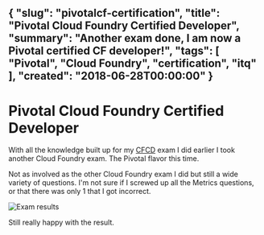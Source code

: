 {
  "slug": "pivotalcf-certification",
  "title": "Pivotal Cloud Foundry Certified Developer",
  "summary": "Another exam done, I am now a Pivotal certified CF developer!",
  "tags": [
    "Pivotal",
    "Cloud Foundry",
    "certification",
    "itq"
  ],
  "created": "2018-06-28T00:00:00"
}
---
# Pivotal Cloud Foundry Certified Developer

With all the knowledge built up for my [CFCD](/blog/cfcd-certification) exam I did earlier I took another Cloud Foundry exam. The Pivotal flavor this time.

Not as involved as the other Cloud Foundry exam I did but still a wide variety of questions. I'm not sure if I screwed up all the Metrics questions, or that there was only 1 that I got incorrect.

![Exam results](/Content/pivotalcf-certification/pivotalcfresult.png)

Still really happy with the result.